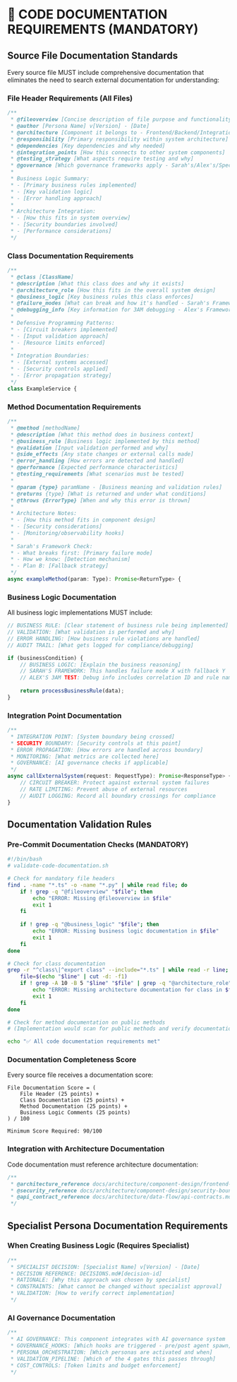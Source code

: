 # 📝 CODE DOCUMENTATION REQUIREMENTS (MANDATORY)

## Source File Documentation Standards
Every source file MUST include comprehensive documentation that eliminates the need to search external documentation for understanding:

### File Header Requirements (All Files)
```typescript
/**
 * @fileoverview [Concise description of file purpose and functionality]
 * @author [Persona Name] v[Version] - [Date]
 * @architecture [Component it belongs to - Frontend/Backend/Integration]
 * @responsibility [Primary responsibility within system architecture]
 * @dependencies [Key dependencies and why needed]
 * @integration_points [How this connects to other system components]
 * @testing_strategy [What aspects require testing and why]
 * @governance [Which governance frameworks apply - Sarah's/Alex's/Specialist]
 * 
 * Business Logic Summary:
 * - [Primary business rules implemented]
 * - [Key validation logic]
 * - [Error handling approach]
 * 
 * Architecture Integration:
 * - [How this fits in system overview]
 * - [Security boundaries involved]
 * - [Performance considerations]
 */
```

### Class Documentation Requirements
```typescript
/**
 * @class [ClassName]
 * @description [What this class does and why it exists]
 * @architecture_role [How this fits in the overall system design]
 * @business_logic [Key business rules this class enforces]
 * @failure_modes [What can break and how it's handled - Sarah's Framework]
 * @debugging_info [Key information for 3AM debugging - Alex's Framework]
 * 
 * Defensive Programming Patterns:
 * - [Circuit breakers implemented]
 * - [Input validation approach]
 * - [Resource limits enforced]
 * 
 * Integration Boundaries:
 * - [External systems accessed]
 * - [Security controls applied]
 * - [Error propagation strategy]
 */
class ExampleService {
```

### Method Documentation Requirements
```typescript
/**
 * @method [methodName]
 * @description [What this method does in business context]
 * @business_rule [Business logic implemented by this method]
 * @validation [Input validation performed and why]
 * @side_effects [Any state changes or external calls made]
 * @error_handling [How errors are detected and handled]
 * @performance [Expected performance characteristics]
 * @testing_requirements [What scenarios must be tested]
 * 
 * @param {type} paramName - [Business meaning and validation rules]
 * @returns {type} [What is returned and under what conditions]
 * @throws {ErrorType} [When and why this error is thrown]
 * 
 * Architecture Notes:
 * - [How this method fits in component design]
 * - [Security considerations]
 * - [Monitoring/observability hooks]
 * 
 * Sarah's Framework Check:
 * - What breaks first: [Primary failure mode]
 * - How we know: [Detection mechanism]
 * - Plan B: [Fallback strategy]
 */
async exampleMethod(param: Type): Promise<ReturnType> {
```

### Business Logic Documentation
All business logic implementations MUST include:

```typescript
// BUSINESS RULE: [Clear statement of business rule being implemented]
// VALIDATION: [What validation is performed and why]
// ERROR HANDLING: [How business rule violations are handled]
// AUDIT TRAIL: [What gets logged for compliance/debugging]

if (businessCondition) {
    // BUSINESS LOGIC: [Explain the business reasoning]
    // SARAH'S FRAMEWORK: This handles failure mode X with fallback Y
    // ALEX'S 3AM TEST: Debug info includes correlation ID and rule name
    
    return processBusinessRule(data);
}
```

### Integration Point Documentation
```typescript
/**
 * INTEGRATION POINT: [System boundary being crossed]
 * SECURITY BOUNDARY: [Security controls at this point]
 * ERROR PROPAGATION: [How errors are handled across boundary]
 * MONITORING: [What metrics are collected here]
 * GOVERNANCE: [AI governance checks if applicable]
 */
async callExternalSystem(request: RequestType): Promise<ResponseType> {
    // CIRCUIT BREAKER: Protect against external system failures
    // RATE LIMITING: Prevent abuse of external resources  
    // AUDIT LOGGING: Record all boundary crossings for compliance
}
```

## Documentation Validation Rules

### Pre-Commit Documentation Checks (MANDATORY)
```bash
#!/bin/bash
# validate-code-documentation.sh

# Check for mandatory file headers
find . -name "*.ts" -o -name "*.py" | while read file; do
    if ! grep -q "@fileoverview" "$file"; then
        echo "ERROR: Missing @fileoverview in $file"
        exit 1
    fi
    
    if ! grep -q "@business_logic" "$file"; then
        echo "ERROR: Missing business logic documentation in $file" 
        exit 1
    fi
done

# Check for class documentation
grep -r "^class\|^export class" --include="*.ts" | while read -r line; do
    file=$(echo "$line" | cut -d: -f1)
    if ! grep -A 10 -B 5 "$line" "$file" | grep -q "@architecture_role"; then
        echo "ERROR: Missing architecture documentation for class in $file"
        exit 1
    fi
done

# Check for method documentation on public methods
# (Implementation would scan for public methods and verify documentation)

echo "✅ All code documentation requirements met"
```

### Documentation Completeness Score
Every source file receives a documentation score:
```
File Documentation Score = (
    File Header (25 points) +
    Class Documentation (25 points) + 
    Method Documentation (25 points) +
    Business Logic Comments (25 points)
) / 100

Minimum Score Required: 90/100
```

### Integration with Architecture Documentation
Code documentation must reference architecture documentation:
```typescript
/**
 * @architecture_reference docs/architecture/component-design/frontend-architecture.md#ipc-security
 * @security_reference docs/architecture/component-design/security-boundaries.md#ipc-boundary
 * @api_contract_reference docs/architecture/data-flow/api-contracts.md#agent-api
 */
```

## Specialist Persona Documentation Requirements

### When Creating Business Logic (Requires Specialist)
```typescript
/**
 * SPECIALIST DECISION: [Specialist Name] v[Version] - [Date]
 * DECISION REFERENCE: DECISIONS.md#[decision-id]
 * RATIONALE: [Why this approach was chosen by specialist]
 * CONSTRAINTS: [What cannot be changed without specialist approval]
 * VALIDATION: [How to verify correct implementation]
 */
```

### AI Governance Documentation
```typescript
/**
 * AI GOVERNANCE: This component integrates with AI governance system
 * GOVERNANCE_HOOKS: [Which hooks are triggered - pre/post agent spawn, etc.]
 * PERSONA_ORCHESTRATION: [Which personas are activated and when]
 * VALIDATION_PIPELINE: [Which of the 4 gates this passes through]
 * COST_CONTROLS: [Token limits and budget enforcement]
 */
```